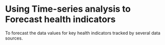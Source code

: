 # Using Time-series analysis to Forecast health indicators
To forecast the data values for key health indicators tracked by several data sources. 
